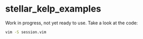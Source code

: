 # stellar_kelp_examples
Work in progress, not yet ready to use. Take a look at the code:
```bash
vim -S session.vim
```
